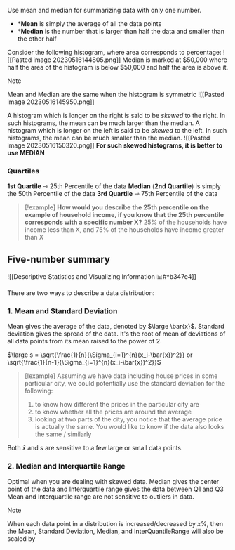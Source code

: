 Use mean and median for summarizing data with only one number.
* ***Mean** is simply the average of all the data points
* ***Median** is the number that is larger than half the data and smaller than the other half

Consider the following histogram, where area corresponds to percentage:
![[Pasted image 20230516144805.png]]
Median is marked at $50,000 where half the area of the histogram is below $50,000 and half the area is above it.

> [!note]
> Mean and Median are the same when the histogram is symmetric
> ![[Pasted image 20230516145950.png]]

A histogram which is longer on the right is said to be *skewed* to the right. In such histograms, the mean can be much larger than the median. 
A histogram which is longer on the left is said to be *skewed* to the left. In such histograms, the mean can be much smaller than the median.
![[Pasted image 20230516150320.png]]
**For such skewed histograms, it is better to use MEDIAN**

### Quartiles
**1st Quartile** ⇾ 25th Percentile of the data
**Median** (**2nd Quartile**) is simply the 50th Percentile of the data
**3rd Quartile** ⇾ 75th Percentile of the data

> [!example]
> **How would you describe the 25th percentile on the example of household income, if you know that the 25th percentile corresponds with a specific number X?**
	25% of the households have income less than X, and 75% of the households have income greater than X

## Five-number summary

![[Descriptive Statistics and Visualizing Information 📊#^b347e4]]

There are two ways to describe a data distribution:
### 1. Mean and Standard Deviation
Mean gives the average of the data, denoted by $\large \bar{x}$.
Standard deviation gives the spread of the data. It's the root of mean of deviations of all data points from its mean raised to the power of 2.

$\large s = \sqrt{\frac{1}{n}{\Sigma_{i=1}^{n}(x_i-\bar{x})^2}} or \sqrt{\frac{1}{n-1}{\Sigma_{i=1}^{n}(x_i-\bar{x})^2}}$
> [!example]
> Assuming we have data including house prices in some particular city, we could potentially use the standard deviation for the following:
> 1. to know how different the prices in the particular city are
> 2. to know whether all the prices are around the average
> 3. looking at two parts of the city, you notice that the average price is actually the same. You would like to know if the data also looks the same / similarly

Both $\bar{x}$ and $s$ are sensitive to a few large or small data points.

### 2. Median and Interquartile Range
Optimal when you are dealing with skewed data. 
Median gives the center point of the data and Interquartile range gives the data between Q1 and Q3
Mean and Interquartile range are not sensitive to outliers in data.

> [!note]
> When each data point in a distribution is increased/decreased by $x\%$, then the Mean, Standard Deviation, Median, and InterQuantileRange will also be scaled by $%\%$